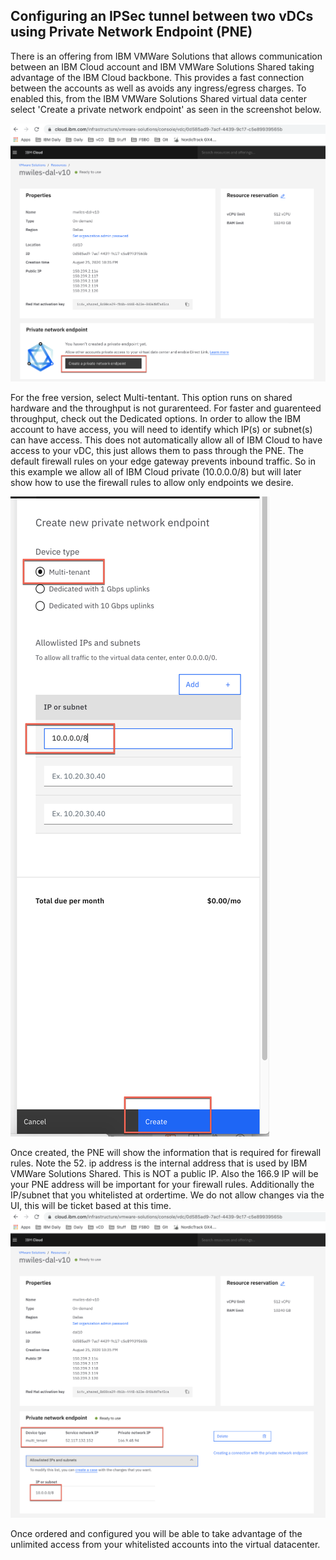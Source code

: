 ## Configuring an IPSec tunnel between two vDCs using Private Network Endpoint (PNE) 
There is an offering from IBM VMWare Solutions that allows communication between an IBM Cloud account and IBM VMWare Solutions Shared taking advantage of the IBM Cloud backbone.  This provides a fast connection between the accounts as well as avoids any ingress/egress charges.  To enabled this, from the IBM VMWare Solutions Shared virtual data center select 'Create a private network endpoint' as seen in the screenshot below.

![1-pne.png](images/1-pne.png)

For the free version, select Multi-tentant.  This option runs on shared hardware and the throughput is not gurarenteed.  For faster and guarenteed throughput, check out the Dedicated options.
In order to allow the IBM account to have access, you will need to identify which IP(s) or subnet(s) can have access.  This does not automatically allow all of IBM Cloud to have access to your vDC, this just allows them to pass through the PNE.  The default firewall rules on your edge gateway prevents inbound traffic.  So in this example we allow all of IBM Cloud private (10.0.0.0/8) but will later show how to use the firewall rules to allow only endpoints we desire.

![2-pne.png](images/2-pne.png)

Once created, the PNE will show the information that is required for firewall rules.  Note the 52. ip address is the internal address that is used by IBM VMWare Solutions Shared.  This is NOT a public IP.  Also the 166.9 IP will be your PNE address will be important for your firewall rules.  Additionally the IP/subnet that you whitelisted at ordertime.  We do not allow changes via the UI, this will be ticket based at this time.
![3-pne.png](images/3-pne.png)

Once ordered and configured you will be able to take advantage of the unlimited access from your whitelisted accounts into the virtual datacenter. 
